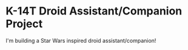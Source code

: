 # K-14T Droid Assistant/Companion Project
 I'm building a Star Wars inspired droid assistant/companion!
